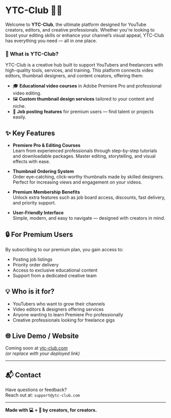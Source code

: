 # YTC-Club 🎥✨

Welcome to **YTC-Club**, the ultimate platform designed for YouTube creators, editors, and creative professionals. Whether you're looking to boost your editing skills or enhance your channel’s visual appeal, YTC-Club has everything you need — all in one place.

### 🚀 What is YTC-Club?

YTC-Club is a creative hub built to support YouTubers and freelancers with high-quality tools, services, and training. This platform connects video editors, thumbnail designers, and content creators, offering them:

- 🎓 **Educational video courses** in Adobe Premiere Pro and professional video editing.
- 🖼️ **Custom thumbnail design services** tailored to your content and niche.
- 📢 **Job posting features** for premium users — find talent or projects easily.

## ✨ Key Features

- **Premiere Pro & Editing Courses**  
  Learn from experienced professionals through step-by-step tutorials and downloadable packages. Master editing, storytelling, and visual effects with ease.

- **Thumbnail Ordering System**  
  Order eye-catching, click-worthy thumbnails made by skilled designers. Perfect for increasing views and engagement on your videos.

- **Premium Membership Benefits**  
  Unlock extra features such as job board access, discounts, fast delivery, and priority support.

- **User-Friendly Interface**  
  Simple, modern, and easy to navigate — designed with creators in mind.

## 🔒 For Premium Users

By subscribing to our premium plan, you gain access to:

- Posting job listings
- Priority order delivery
- Access to exclusive educational content
- Support from a dedicated creative team

## 💡 Who is it for?

- YouTubers who want to grow their channels
- Video editors & designers offering services
- Anyone wanting to learn Premiere Pro professionally
- Creative professionals looking for freelance gigs

## 🌐 Live Demo / Website

Coming soon at [ytc-club.com](https://ytc-club.com)  
_(or replace with your deployed link)_

---

## 📬 Contact

Have questions or feedback?  
Reach out at: `support@ytc-club.com`

---

**Made with 💻 + 🎨 by creators, for creators.**
